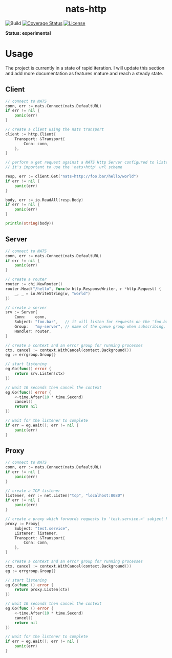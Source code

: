 <h1 align="center"> 
  <br>
  nats-http
  <br> 
</h1>

![Build](https://github.com/brianmcgee/nats-http/actions/workflows/ci.yaml/badge.svg)
[![Coverage Status](https://coveralls.io/repos/github/brianmcgee/nats-http/badge.svg)](https://coveralls.io/github/brianmcgee/nats-http)
[![License](https://img.shields.io/badge/License-MIT-blue.svg)](https://opensource.org/licenses/Apache-2.0)

**Status: experimental**

# Usage

The project is currently in a state of rapid iteration. I will update this section and add more documentation as features
mature and reach a steady state.

## Client

```go
// connect to NATS
conn, err := nats.Connect(nats.DefaultURL)
if err != nil {
    panic(err)
}

// create a client using the nats transport
client := http.Client{
    Transport: &Transport{
        Conn: conn,
    },
}

// perform a get request against a NATS Http Server configured to listen on the 'foo.bar.>' subject hierarchy
// it's important to use the 'nats+http' url scheme

resp, err := client.Get("nats+http://foo.bar/hello/world")
if err != nil {
    panic(err)
}

body, err := io.ReadAll(resp.Body)
if err != nil {
    panic(err)
}

println(string(body))
```

## Server

```go
// connect to NATS
conn, err := nats.Connect(nats.DefaultURL)
if err != nil {
    panic(err)
}

// create a router
router := chi.NewRouter()
router.Head("/hello", func(w http.ResponseWriter, r *http.Request) {
    _, _ = io.WriteString(w, "world")
})

// create a server
srv := Server{
    Conn:    conn,
    Subject: "foo.bar",   // it will listen for requests on the 'foo.bar.>' subject hierarchy
    Group:   "my-server", // name of the queue group when subscribing, used for load balancing
    Handler: router,
}

// create a context and an error group for running processes
ctx, cancel := context.WithCancel(context.Background())
eg := errgroup.Group{}

// start listening
eg.Go(func() error {
    return srv.Listen(ctx)
})

// wait 10 seconds then cancel the context
eg.Go(func() error {
    <-time.After(10 * time.Second)
    cancel()
    return nil
})

// wait for the listener to complete
if err = eg.Wait(); err != nil {
    panic(err)
}
```

## Proxy

```go
// connect to NATS
conn, err := nats.Connect(nats.DefaultURL)
if err != nil {
    panic(err)
}

// create a TCP listener
listener, err := net.Listen("tcp", "localhost:8080")
if err != nil {
    panic(err)
}

// create a proxy which forwards requests to 'test.service.>' subject hierarchy
proxy := Proxy{
    Subject: "test.service",
    Listener: listener,
    Transport: &Transport{
        Conn: conn,
    },
}

// create a context and an error group for running processes
ctx, cancel := context.WithCancel(context.Background())
eg := errgroup.Group{}

// start listening
eg.Go(func () error {
    return proxy.Listen(ctx)
})

// wait 10 seconds then cancel the context
eg.Go(func () error {
    <-time.After(10 * time.Second)
    cancel()
    return nil
})

// wait for the listener to complete
if err = eg.Wait(); err != nil {
    panic(err)
}

```

